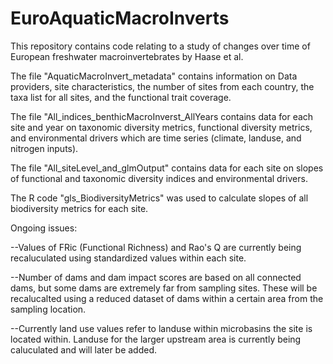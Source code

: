 # EuroAquaticMacroInverts
This repository contains code relating to a study of changes over time of European freshwater macroinvertebrates by Haase et al. 

The file "AquaticMacroInvert_metadata" contains information on Data providers, site characteristics, the number of sites from each country, the taxa list for all sites, and the functional trait coverage.

The file "All_indices_benthicMacroInverst_AllYears contains data for each site and year on taxonomic diversity metrics, functional diversity metrics, and environmental drivers which are time series (climate, landuse, and nitrogen inputs).

The file "All_siteLevel_and_glmOutput" contains data for each site on slopes of functional and taxonomic diversity indices and environmental drivers.

The R code "gls_BiodiversityMetrics" was used to calculate slopes of all biodiversity metrics for each site.

Ongoing issues:

--Values of FRic (Functional Richness) and Rao's Q are currently being recaluculated using standardized values within each site.

--Number of dams and dam impact scores are based on all connected dams, but some dams are extremely far from sampling sites. These will be recalucalted using a reduced dataset of dams within a certain area from the sampling location.

--Currently land use values refer to landuse within microbasins the site is located within. Landuse for the larger upstream area is currently being caluculated and will later be added.
